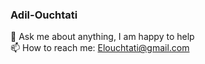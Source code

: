 ### Adil-Ouchtati


💬 Ask me about anything, I am happy to help <br>
📫 How to reach me: Elouchtati@gmail.com
